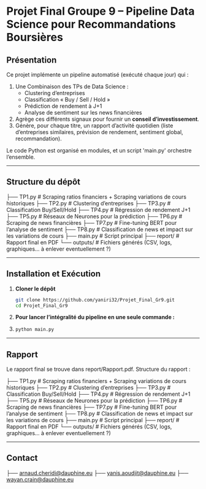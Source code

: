 # Projet Final Groupe 9 – Pipeline Data Science pour Recommandations Boursières

## Présentation
Ce projet implémente un pipeline automatisé (exécuté chaque jour) qui :

1. Une Combinaison des TPs de Data Science :  
   - Clustering d’entreprises  
   - Classification « Buy / Sell / Hold »  
   - Prédiction de rendement à J+1  
   - Analyse de sentiment sur les news financières  
2. Agrège ces différents signaux pour fournir un **conseil d’investissement**.
3. Génère, pour chaque titre, un rapport d’activité quotidien (liste d’entreprises similaires, prévision de rendement, sentiment global, recommandation).

Le code Python est organisé en modules, et un script 'main.py' orchestre l’ensemble.

---

## Structure du dépôt

├── TP1.py # Scraping ratios financiers + Scraping variations de cours historiques
├── TP2.py # Clustering d’entreprises
├── TP3.py # Classification Buy/Sell/Hold
├── TP4.py # Régression de rendement J+1
├── TP5.py # Réseaux de Neurones pour la prédiction
├── TP6.py # Scraping de news financières
├── TP7.py # Fine-tuning BERT pour l’analyse de sentiment
├── TP8.py # Classification de news et impact sur les variations de cours
├── main.py # Script principal 
├── report/ # Rapport final en PDF 
└── outputs/ # Fichiers générés (CSV, logs, graphiques… à enlever eventuellement ?)


---

## Installation et Exécution

1. **Cloner le dépôt**  
   ```bash
   git clone https://github.com/yaniri32/Projet_Final_Gr9.git
   cd Projet_Final_Gr9

2. **Pour lancer l’intégralité du pipeline en une seule commande :**
3. ```bash
   python main.py


---

## Rapport

Le rapport final se trouve dans report/Rapport.pdf.
Structure du rapport :

├── TP1.py # Scraping ratios financiers + Scraping variations de cours historiques
├── TP2.py # Clustering d’entreprises
├── TP3.py # Classification Buy/Sell/Hold
├── TP4.py # Régression de rendement J+1
├── TP5.py # Réseaux de Neurones pour la prédiction
├── TP6.py # Scraping de news financières
├── TP7.py # Fine-tuning BERT pour l’analyse de sentiment
├── TP8.py # Classification de news et impact sur les variations de cours
├── main.py # Script principal 
├── report/ # Rapport final en PDF 
└── outputs/ # Fichiers générés (CSV, logs, graphiques… à enlever eventuellement ?)

---

## Contact 

├── arnaud.cheridi@dauphine.eu
├── yanis.aoudjit@dauphine.eu
├── wayan.crain@dauphine.eu




   

